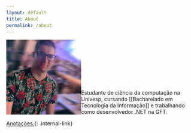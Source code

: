 ```yaml
---
layout: default
title: About
permalink: /about
---
```

<head>
    <script src="https://kit.fontawesome.com/2635e42ccc.js" crossorigin="anonymous"></script>
    <link rel="stylesheet" href="https://cdn.jsdelivr.net/gh/devicons/devicon@v2.15.1/devicon.min.css">
</head>

<div style="padding-botton: 30px;">
    <img src="/assets/photo-profile.jpg" width="200" align="left">
</div> <br><br><br><br><br><br><br>


Estudante de ciência da computação na Univesp, cursando [[Bacharelado em Tecnologia da Informação]] e trabalhando como desenvolvedor .NET na GFT. <br>

<i class="fa fa-archive" aria-hidden="true"></i> [Anotações.](/MOC){: .internal-link} <br>

<!-- https://devicon.dev -->
<!-- https://fontawesome.com/v4/icons/ -->